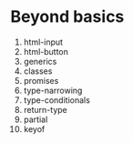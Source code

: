 # Beyond basics

1. html-input
2. html-button
3. generics
4. classes
5. promises
6. type-narrowing
7. type-conditionals
8. return-type
9. partial
10. keyof
